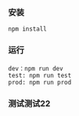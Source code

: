### 安装
    npm install
    
### 运行
    dev：npm run dev
    test: npm run test
    prod: npm run prod


### 测试测试22